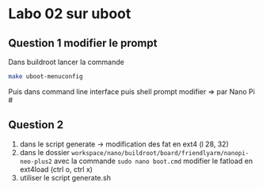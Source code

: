 # Labo 02 sur uboot

## Question 1 modifier le prompt

Dans buildroot lancer la commande 

```bash
make uboot-menuconfig
```

Puis dans command line interface puis shell prompt modifier => par Nano Pi \#

## Question 2

1. dans le script generate -> modification des fat en ext4 (l 28, 32)
2. dans le dossier `workspace/nano/buildroot/board/friendlyarm/nanopi-neo-plus2`  avec la commande `sudo nano boot.cmd` modifier le fatload en ext4load (ctrl o, ctrl x)
3.  utiliser le script generate.sh

